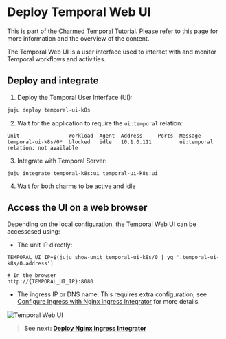 # Deploy Temporal Web UI

This is part of the
[Charmed Temporal Tutorial](https://discourse.charmhub.io/t/charmed-temporal-k8s-tutorial-introduction/11777).
Please refer to this page for more information and the overview of the content.

The Temporal Web UI is a user interface used to interact with and monitor
Temporal workflows and activities.

## Deploy and integrate

1. Deploy the Temporal User Interface (UI):

```bash
juju deploy temporal-ui-k8s
```

2. Wait for the application to require the `ui:temporal` relation:

```
Unit                Workload  Agent  Address     Ports  Message
temporal-ui-k8s/0*  blocked   idle   10.1.0.111         ui:temporal relation: not available
```

3. Integrate with Temporal Server:

```
juju integrate temporal-k8s:ui temporal-ui-k8s:ui
```

4. Wait for both charms to be active and idle

## Access the UI on a web browser

Depending on the local configuration, the Temporal Web UI can be accessesed
using:

* The unit IP directly:

```
TEMPORAL_UI_IP=$(juju show-unit temporal-ui-k8s/0 | yq '.temporal-ui-k8s/0.address')

# In the browser
http://{TEMPORAL_UI_IP}:8080
```

* The ingress IP or DNS name: This requires extra configuration, see [Configure Ingress with Nginx Ingress Integrator](https://discourse.charmhub.io/t/charmed-temporal-k8s-tutorial-deploy-nginx-ingress-integrator/11783) for more details.

![Temporal Web UI](../media/temporal-web-ui.png)

> **See next:
> [Deploy Nginx Ingress Integrator](https://discourse.charmhub.io/t/charmed-temporal-k8s-tutorial-deploy-nginx-ingress-integrator/11783)**
